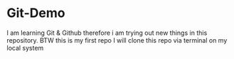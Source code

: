 # Git-Demo
I am learning Git &amp; Github therefore i am trying out new things in this repository. BTW this is my first repo
I will clone this repo via terminal on my local system
